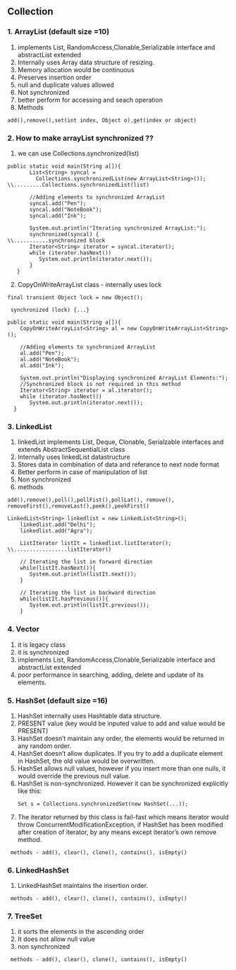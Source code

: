 ## Collection

### 1. ArrayList (default size =10)
1. implements List, RandomAccess,Clonable,Serializable interface and abstractList extended
2. Internally uses Array data structure of resizing.
3. Memory allocation would be continuous
4. Preserves insertion order
5. null and duplicate values allowed
6. Not synchronized
7. better perform for accessing and seach operation
8. Methods
```
add(),remove(),set(int index, Object o),get(index or object)
```


### 2. How to make arrayList synchronized ??
1. we can use Collections.synchronized(list)
```
public static void main(String a[]){
       List<String> syncal = 
         Collections.synchronizedList(new ArrayList<String>()); \\.........Collections.synchronizedList(list)

       //Adding elements to synchronized ArrayList
       syncal.add("Pen");
       syncal.add("NoteBook");
       syncal.add("Ink");

       System.out.println("Iterating synchronized ArrayList:");
       synchronized(syncal) {                             \\...........synchronized block
       Iterator<String> iterator = syncal.iterator(); 
       while (iterator.hasNext())
          System.out.println(iterator.next());
       }
   }
```

2. CopyOnWriteArrayList class - internally uses lock
```
final transient Object lock = new Object();

 synchronized (lock) {...}
```
```
public static void main(String a[]){
    CopyOnWriteArrayList<String> al = new CopyOnWriteArrayList<String>();

    //Adding elements to synchronized ArrayList
    al.add("Pen");
    al.add("NoteBook");
    al.add("Ink");

    System.out.println("Displaying synchronized ArrayList Elements:");
    //Synchronized block is not required in this method
    Iterator<String> iterator = al.iterator(); 
    while (iterator.hasNext())
       System.out.println(iterator.next());
  }
```


### 3. LinkedList
1. linkedList implements List, Deque, Clonable, Serialzable interfaces and extends AbstractSequentialList class
2. Internally uses linkedList datastructure
3. Stores data in combination of data and referance to next node format
4. Better perform in case of manipulation of list
5. Non synchronized
6. methods
```
add(),remove(),poll(),pollFist(),pollLat(), remove(), removeFirst(),removeLast(),peek(),peekFirst()
```
```
LinkedList<String> linkedlist = new LinkedList<String>();
    linkedlist.add("Delhi");
    linkedlist.add("Agra");

    ListIterator listIt = linkedlist.listIterator(); \\.................listIterator()
 
    // Iterating the list in forward direction
    while(listIt.hasNext()){
       System.out.println(listIt.next());
    }

    // Iterating the list in backward direction
    while(listIt.hasPrevious()){
       System.out.println(listIt.previous());
    } 
```



### 4. Vector
1. it is legacy class
2. it is synchronized
3. implements List, RandomAccess,Clonable,Serializable interface and abstractList extended
4. poor performance in searching, adding, delete and update of its elements.



### 5. HashSet (default size =16)
1. HashSet internally uses Hashtable data structure. 
2. PRESENT value (key would be inputed value to add and value would be PRESENT)
3. HashSet doesn’t maintain any order, the elements would be returned in any random order.
4. HashSet doesn’t allow duplicates. If you try to add a duplicate element in HashSet, the old value would be overwritten.
5. HashSet allows null values, however if you insert more than one nulls, it would override the previous null value.
6. HashSet is non-synchronized. However it can be synchronized explicitly like this:
   ```
   Set s = Collections.synchronizedSet(new HashSet(...));
   ```
7. The iterator returned by this class is fail-fast which means iterator would throw ConcurrentModificationException, if HashSet has been modified after creation of iterator, by any means except iterator’s own remove method.
```
 methods - add(), clear(), clone(), contains(), isEmpty()
```


### 6. LinkedHashSet
1. LinkedHashSet maintains the insertion order.
```
 methods - add(), clear(), clone(), contains(), isEmpty()
```

### 7. TreeSet 
1. it sorts the elements in the ascending order
2. It does not allow null value
3. non synchronized
```
 methods - add(), clear(), clone(), contains(), isEmpty()
```

